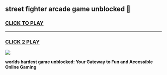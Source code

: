 
## street fighter arcade game unblocked 👋
<h3>
<a href="https://premium.freeplayer.one?title=street_fighter_arcade_game_unblocked&ref=13F">CLICK TO PLAY</a></h3>
<hr>

<h3>
<a href="https://premium.freeplayer.one?title=street_fighter_arcade_game_unblocked&ref=13F">CLICK 2 PLAY</a>
  
</h3>

<a href="https://premium.freeplayer.one?title=street_fighter_arcade_game_unblocked&ref=12F/"><img src="https://clearcache.store/games.png"></a>


**worlds hardest game unblocked: Your Gateway to Fun and Accessible Online Gaming**
